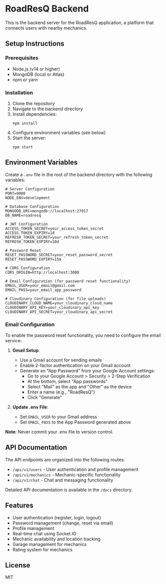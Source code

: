 # RoadResQ Backend

This is the backend server for the RoadResQ application, a platform that connects users with nearby mechanics.

## Setup Instructions

### Prerequisites

- Node.js (v14 or higher)
- MongoDB (local or Atlas)
- npm or yarn

### Installation

1. Clone the repository
2. Navigate to the backend directory
3. Install dependencies:
   ```
   npm install
   ```
4. Configure environment variables (see below)
5. Start the server:
   ```
   npm start
   ```

## Environment Variables

Create a `.env` file in the root of the backend directory with the following variables:

```
# Server Configuration
PORT=9000
NODE_ENV=development

# Database Configuration
MONGODB_URI=mongodb://localhost:27017
DB_NAME=roadresq

# JWT Configuration
ACCESS_TOKEN_SECRET=your_access_token_secret
ACCESS_TOKEN_EXPIRY=1d
REFRESH_TOKEN_SECRET=your_refresh_token_secret
REFRESH_TOKEN_EXPIRY=10d

# Password Reset
RESET_PASSWORD_SECRET=your_reset_password_secret
RESET_PASSWORD_EXPIRY=15m

# CORS Configuration
CORS_ORIGIN=http://localhost:3000

# Email Configuration (for password reset functionality)
EMAIL_USER=your_email@gmail.com
EMAIL_PASS=your_email_app_password

# Cloudinary Configuration (for file uploads)
CLOUDINARY_CLOUD_NAME=your_cloudinary_cloud_name
CLOUDINARY_API_KEY=your_cloudinary_api_key
CLOUDINARY_API_SECRET=your_cloudinary_api_secret
```

### Email Configuration

To enable the password reset functionality, you need to configure the email service:

1. **Gmail Setup**:
   - Use a Gmail account for sending emails
   - Enable 2-factor authentication on your Gmail account
   - Generate an "App Password" from your Google Account settings:
     - Go to your Google Account > Security > 2-Step Verification
     - At the bottom, select "App passwords"
     - Select "Mail" as the app and "Other" as the device
     - Enter a name (e.g., "RoadResQ")
     - Click "Generate"

2. **Update .env File**:
   - Set `EMAIL_USER` to your Gmail address
   - Set `EMAIL_PASS` to the App Password generated above

**Note**: Never commit your .env file to version control.

## API Documentation

The API endpoints are organized into the following routes:

- `/api/v1/users` - User authentication and profile management
- `/api/v1/mechanics` - Mechanic-specific functionality
- `/api/v1/chat` - Chat and messaging functionality

Detailed API documentation is available in the `/docs` directory.

## Features

- User authentication (register, login, logout)
- Password management (change, reset via email)
- Profile management
- Real-time chat using Socket.IO
- Mechanic availability and location tracking
- Garage management for mechanics
- Rating system for mechanics

## License

MIT